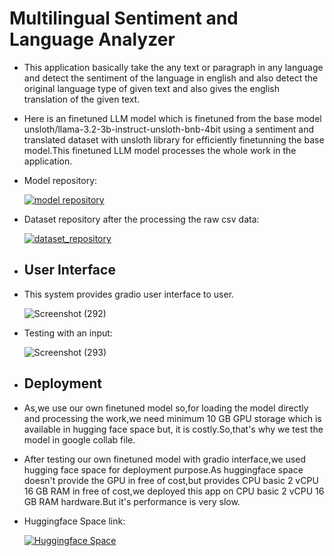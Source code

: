 # Multilingual Sentiment and Language Analyzer
- This application basically take the any text or paragraph in any language and detect the sentiment of the language in english and also detect the original language type of given text and also gives the english translation of the given text.
- Here is an finetuned LLM model which is finetuned from the base model unsloth/llama-3.2-3b-instruct-unsloth-bnb-4bit using a sentiment and translated dataset with unsloth library for efficiently finetunning the base model.This finetuned LLM model processes the whole work in the application.
- Model repository:

     [![model repository](https://img.shields.io/badge/model_repository-1DA1F2?style=for-the-badge&logo=modelrepository&logoColor=white)](https://huggingface.co/Suman2004/lang-trans-sentiment-analyser__finetuned-llama-3.2-3b-instruct-unsloth-bnb-4bit)

- Dataset repository after the processing the raw csv data:

  [![dataset_repository](https://img.shields.io/badge/dataset_repository-1DA1F2?style=for-the-badge&logo=Sdatasetrepository&logoColor=white)](https://huggingface.co/datasets/Suman2004/lang-trans-sentiment)

- ##  User Interface
- This system provides gradio user interface to user.

     ![Screenshot (292)](https://github.com/user-attachments/assets/bca05aa4-be5a-4b0a-9757-52e4a2475a2e)

- Testing with an input:

     ![Screenshot (293)](https://github.com/user-attachments/assets/9b2b660c-2fe6-4b91-873e-7033fce66356)

- ## Deployment
- As,we use our own finetuned model so,for loading the model directly and processing the work,we need minimum 10 GB GPU storage which is available in hugging face space but, it is costly.So,that's why we test the model in google collab file.
- After testing our own finetuned model with gradio interface,we used hugging face space for deployment purpose.As huggingface space doesn't provide the GPU in free of cost,but provides CPU basic 2 vCPU 16 GB RAM in free of cost,we deployed this app on CPU basic 2 vCPU 16 GB RAM hardware.But it's performance is very slow.
- Huggingface Space link:

   [![Huggingface Space](https://img.shields.io/badge/Huggingface_Space-1DA1F2?style=for-the-badge&logo=Shuggingfacespace&logoColor=white)](https://huggingface.co/spaces/Suman2004/Multilingual-Sentiment-and-Language-Analyzer)


